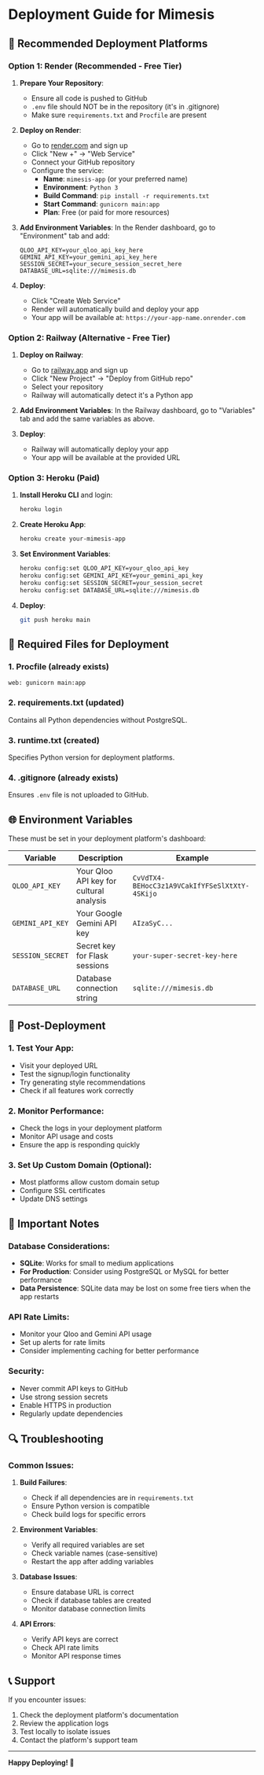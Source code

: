 # Deployment Guide for Mimesis

## 🚀 **Recommended Deployment Platforms**

### **Option 1: Render (Recommended - Free Tier)**

1. **Prepare Your Repository**:
   - Ensure all code is pushed to GitHub
   - `.env` file should NOT be in the repository (it's in .gitignore)
   - Make sure `requirements.txt` and `Procfile` are present

2. **Deploy on Render**:
   - Go to [render.com](https://render.com) and sign up
   - Click "New +" → "Web Service"
   - Connect your GitHub repository
   - Configure the service:
     - **Name**: `mimesis-app` (or your preferred name)
     - **Environment**: `Python 3`
     - **Build Command**: `pip install -r requirements.txt`
     - **Start Command**: `gunicorn main:app`
     - **Plan**: Free (or paid for more resources)

3. **Add Environment Variables**:
   In the Render dashboard, go to "Environment" tab and add:
   ```
   QLOO_API_KEY=your_qloo_api_key_here
   GEMINI_API_KEY=your_gemini_api_key_here
   SESSION_SECRET=your_secure_session_secret_here
   DATABASE_URL=sqlite:///mimesis.db
   ```

4. **Deploy**:
   - Click "Create Web Service"
   - Render will automatically build and deploy your app
   - Your app will be available at: `https://your-app-name.onrender.com`

### **Option 2: Railway (Alternative - Free Tier)**

1. **Deploy on Railway**:
   - Go to [railway.app](https://railway.app) and sign up
   - Click "New Project" → "Deploy from GitHub repo"
   - Select your repository
   - Railway will automatically detect it's a Python app

2. **Add Environment Variables**:
   In the Railway dashboard, go to "Variables" tab and add the same variables as above.

3. **Deploy**:
   - Railway will automatically deploy your app
   - Your app will be available at the provided URL

### **Option 3: Heroku (Paid)**

1. **Install Heroku CLI** and login:
   ```bash
   heroku login
   ```

2. **Create Heroku App**:
   ```bash
   heroku create your-mimesis-app
   ```

3. **Set Environment Variables**:
   ```bash
   heroku config:set QLOO_API_KEY=your_qloo_api_key
   heroku config:set GEMINI_API_KEY=your_gemini_api_key
   heroku config:set SESSION_SECRET=your_session_secret
   heroku config:set DATABASE_URL=sqlite:///mimesis.db
   ```

4. **Deploy**:
   ```bash
   git push heroku main
   ```

## 🔧 **Required Files for Deployment**

### **1. Procfile** (already exists)
```
web: gunicorn main:app
```

### **2. requirements.txt** (updated)
Contains all Python dependencies without PostgreSQL.

### **3. runtime.txt** (created)
Specifies Python version for deployment platforms.

### **4. .gitignore** (already exists)
Ensures `.env` file is not uploaded to GitHub.

## 🌐 **Environment Variables**

These must be set in your deployment platform's dashboard:

| Variable | Description | Example |
|----------|-------------|---------|
| `QLOO_API_KEY` | Your Qloo API key for cultural analysis | `CvVdTX4-BEHocC3z1A9VCakIfYFSeSlXtXtY-4SKijo` |
| `GEMINI_API_KEY` | Your Google Gemini API key | `AIzaSyC...` |
| `SESSION_SECRET` | Secret key for Flask sessions | `your-super-secret-key-here` |
| `DATABASE_URL` | Database connection string | `sqlite:///mimesis.db` |

## 📱 **Post-Deployment**

### **1. Test Your App**:
- Visit your deployed URL
- Test the signup/login functionality
- Try generating style recommendations
- Check if all features work correctly

### **2. Monitor Performance**:
- Check the logs in your deployment platform
- Monitor API usage and costs
- Ensure the app is responding quickly

### **3. Set Up Custom Domain** (Optional):
- Most platforms allow custom domain setup
- Configure SSL certificates
- Update DNS settings

## 🚨 **Important Notes**

### **Database Considerations**:
- **SQLite**: Works for small to medium applications
- **For Production**: Consider using PostgreSQL or MySQL for better performance
- **Data Persistence**: SQLite data may be lost on some free tiers when the app restarts

### **API Rate Limits**:
- Monitor your Qloo and Gemini API usage
- Set up alerts for rate limits
- Consider implementing caching for better performance

### **Security**:
- Never commit API keys to GitHub
- Use strong session secrets
- Enable HTTPS in production
- Regularly update dependencies

## 🔍 **Troubleshooting**

### **Common Issues**:

1. **Build Failures**:
   - Check if all dependencies are in `requirements.txt`
   - Ensure Python version is compatible
   - Check build logs for specific errors

2. **Environment Variables**:
   - Verify all required variables are set
   - Check variable names (case-sensitive)
   - Restart the app after adding variables

3. **Database Issues**:
   - Ensure database URL is correct
   - Check if database tables are created
   - Monitor database connection limits

4. **API Errors**:
   - Verify API keys are correct
   - Check API rate limits
   - Monitor API response times

## 📞 **Support**

If you encounter issues:
1. Check the deployment platform's documentation
2. Review the application logs
3. Test locally to isolate issues
4. Contact the platform's support team

---

**Happy Deploying! 🚀** 